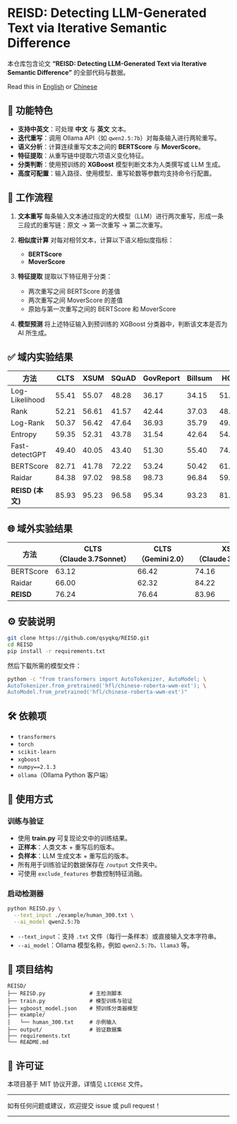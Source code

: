 # REISD: Detecting LLM-Generated Text via Iterative Semantic Difference

本仓库包含论文 **“REISD: Detecting LLM-Generated Text via Iterative Semantic Difference”** 的全部代码与数据。

Read this in [English](README.md) or [Chinese](README_zh.md) 
## 🚀 功能特色

* **支持中英文**：可处理 **中文** 与 **英文** 文本。
* **迭代重写**：调用 Ollama API（如 `qwen2.5:7b`）对每条输入进行两轮重写。
* **语义分析**：计算连续重写文本之间的 **BERTScore** 与 **MoverScore**。
* **特征提取**：从重写链中提取六项语义变化特征。
* **分类判断**：使用预训练的 **XGBoost** 模型判断文本为人类撰写或 LLM 生成。
* **高度可配置**：输入路径、使用模型、重写轮数等参数均支持命令行配置。

## 🧩 工作流程

1. **文本重写**
   每条输入文本通过指定的大模型（LLM）进行两次重写，形成一条三段式的重写链：原文 → 第一次重写 → 第二次重写。

2. **相似度计算**
   对每对相邻文本，计算以下语义相似度指标：

   * **BERTScore**
   * **MoverScore**

3. **特征提取**
   提取以下特征用于分类：

   * 两次重写之间 BERTScore 的差值
   * 两次重写之间 MoverScore 的差值
   * 原始与第一次重写之间的 BERTScore 和 MoverScore

4. **模型预测**
   将上述特征输入到预训练的 XGBoost 分类器中，判断该文本是否为 AI 所生成。

## ✅ 域内实验结果

| 方法             | CLTS  | XSUM  | SQuAD | GovReport | Billsum | HC3   |
| -------------- | ----- | ----- | ----- | --------- | ------- | ----- |
| Log-Likelihood | 55.41 | 55.07 | 48.28 | 36.17     | 34.15   | 51.79 |
| Rank           | 52.21 | 56.61 | 41.57 | 42.44     | 37.03   | 48.31 |
| Log-Rank       | 50.37 | 56.42 | 47.64 | 36.93     | 35.79   | 49.98 |
| Entropy        | 59.35 | 52.31 | 43.78 | 31.54     | 42.64   | 54.64 |
| Fast-detectGPT | 49.40 | 40.05 | 43.40 | 51.30     | 55.40   | 74.46 |
| BERTScore      | 82.71 | 41.78 | 72.22 | 53.24     | 50.42   | 61.17 |
| Raidar         | 84.38 | 97.02 | 98.58 | 98.73     | 96.84   | 59.24 |
| **REISD (本文)** | 85.93 | 95.23 | 96.58 | 95.34     | 93.23   | 81.20 |

## 🌐 域外实验结果

| 方法        | CLTS（Claude 3.7Sonnet） | CLTS（Gemini 2.0） | XSUM（Claude 3.7Sonnet） | XSUM（Gemini 2.0） |
| --------- | ---------------------- | ---------------- | ---------------------- | ---------------- |
| BERTScore | 63.12                  | 66.42            | 74.16                  | 66.90            |
| Raidar    | 66.00                  | 62.32            | 84.22                  | 66.02            |
| **REISD** | 76.24                  | 76.64            | 83.96                  | 83.35            |

## ⚙️ 安装说明

```bash
git clone https://github.com/qsyqkq/REISD.git
cd REISD
pip install -r requirements.txt
```

然后下载所需的模型文件：

```bash
python -c "from transformers import AutoTokenizer, AutoModel; \
AutoTokenizer.from_pretrained('hfl/chinese-roberta-wwm-ext'); \
AutoModel.from_pretrained('hfl/chinese-roberta-wwm-ext')"
```

## 🛠 依赖项

* `transformers`
* `torch`
* `scikit-learn`
* `xgboost`
* `numpy==2.1.3`
* `ollama`（Ollama Python 客户端）

## 🎯 使用方式

### 训练与验证

* 使用 **train.py** 可复现论文中的训练结果。
* **正样本**：人类文本 + 重写后的版本。
* **负样本**：LLM 生成文本 + 重写后的版本。
* 所有用于训练验证的数据保存在 `/output` 文件夹中。
* 可使用 `exclude_features` 参数控制特征消融。

### 启动检测器

```bash
python REISD.py \
  --text_input ./example/human_300.txt \
  --ai_model qwen2.5:7b
```

* `--text_input`：支持 `.txt` 文件（每行一条样本）或直接输入文本字符串。
* `--ai_model`：Ollama 模型名称，例如 `qwen2.5:7b`、`llama3` 等。

## 📂 项目结构

```
REISD/
├── REISD.py              # 主检测脚本
├── train.py              # 模型训练与验证
├── xgboost_model.json    # 预训练分类器模型
├── example/
│   └── human_300.txt     # 示例输入
├── output/               # 验证数据集
├── requirements.txt
└── README.md
```

## 📜 许可证

本项目基于 MIT 协议开源，详情见 `LICENSE` 文件。

---

如有任何问题或建议，欢迎提交 issue 或 pull request！

---
